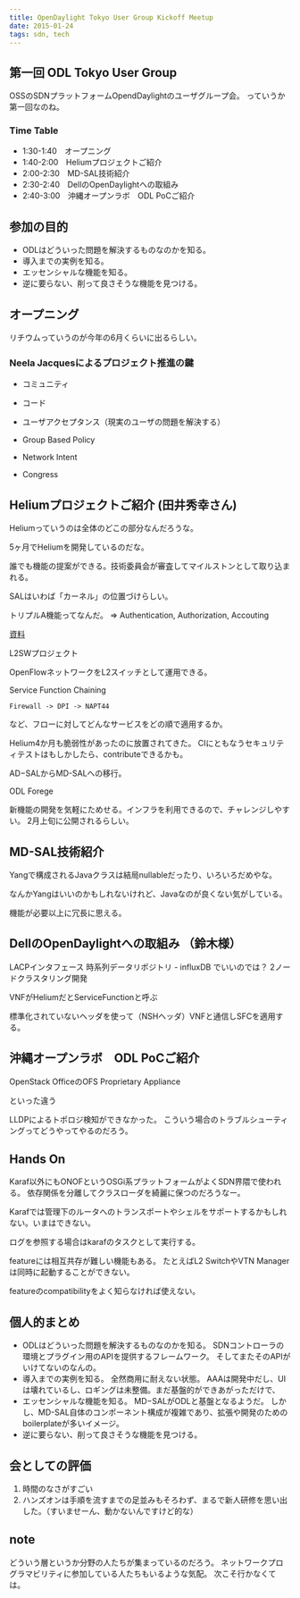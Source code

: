 ```yaml
---
title: OpenDaylight Tokyo User Group Kickoff Meetup
date: 2015-01-24
tags: sdn, tech
---
```


## 第一回 ODL Tokyo User Group

OSSのSDNプラットフォームOpendDaylightのユーザグループ会。
っていうか第一回なのね。

### Time Table

* 1:30-1:40　オープニング 
* 1:40-2:00　Heliumプロジェクトご紹介 
* 2:00-2:30　MD-SAL技術紹介 
* 2:30-2:40　DellのOpenDaylightへの取組み 
* 2:40-3:00　沖縄オープンラボ　ODL PoCご紹介

## 参加の目的

* ODLはどういった問題を解決するものなのかを知る。
* 導入までの実例を知る。
* エッセンシャルな機能を知る。
* 逆に要らない、削って良さそうな機能を見つける。

## オープニング

リチウムっていうのが今年の6月くらいに出るらしい。

### Neela Jacquesによるプロジェクト推進の鍵

* コミュニティ
* コード
* ユーザアクセプタンス（現実のユーザの問題を解決する）

* Group Based Policy
* Network Intent
* Congress
 
## Heliumプロジェクトご紹介 (田井秀幸さん)

Heliumっていうのは全体のどこの部分なんだろうな。

5ヶ月でHeliumを開発しているのだな。

誰でも機能の提案ができる。技術委員会が審査してマイルストンとして取り込まれる。

SALはいわば「カーネル」の位置づけらしい。

トリプルA機能ってなんだ。
=> Authentication, Authorization, Accouting

[資料](https://drive.google.com/file/d/0B1KtwIIbDsZXSDdpZjFQWDJUWXc/edit)

L2SWプロジェクト

OpenFlowネットワークをL2スイッチとして運用できる。

Service Function Chaining

    Firewall -> DPI -> NAPT44

など、フローに対してどんなサービスをどの順で適用するか。

Helium4か月も脆弱性があったのに放置されてきた。
CIにともなうセキュリティテストはもしかしたら、contributeできるかも。

AD−SALからMD-SALへの移行。

ODL Forege

新機能の開発を気軽にためせる。インフラを利用できるので、チャレンジしやすい。
2月上旬に公開されるらしい。

## MD-SAL技術紹介 

Yangで構成されるJavaクラスは結局nullableだったり、いろいろだめやな。

なんかYangはいいのかもしれないけれど、Javaなのが良くない気がしている。

機能が必要以上に冗長に思える。

## DellのOpenDaylightへの取組み （鈴木様）

LACPインタフェース
時系列データリポジトリ - influxDB でいいのでは？
2ノードクラスタリング開発

VNFがHeliumだとServiceFunctionと呼ぶ

標準化されていないヘッダを使って（NSHヘッダ）VNFと通信しSFCを適用する。


## 沖縄オープンラボ　ODL PoCご紹介

OpenStack
OfficeのOFS
Proprietary Appliance

といった違う

LLDPによるトポロジ検知ができなかった。
こういう場合のトラブルシューティングってどうやってやるのだろう。

## Hands On

Karaf以外にもONOFというOSGi系プラットフォームがよくSDN界隈で使われる。
依存関係を分離してクラスローダを綺麗に保つのだろうなー。

Karafでは管理下のルータへのトランスポートやシェルをサポートするかもしれない。いまはできない。

ログを参照する場合はkarafのタスクとして実行する。

featureには相互共存が難しい機能もある。
たとえばL2 SwitchやVTN Managerは同時に起動することができない。

featureのcompatibilityをよく知らなければ使えない。

## 個人的まとめ

* ODLはどういった問題を解決するものなのかを知る。
SDNコントローラの環境とプラグイン用のAPIを提供するフレームワーク。
そしてまたそのAPIがいけてないのなんの。
* 導入までの実例を知る。
全然商用に耐えない状態。
AAAは開発中だし、UIは壊れているし、ロギングは未整備。まだ基盤的ができあがっただけで、
* エッセンシャルな機能を知る。
MD−SALがODLと基盤となるようだ。
しかし、MD-SAL自体のコンポーネント構成が複雑であり、拡張や開発のためのboilerplateが多いイメージ。
* 逆に要らない、削って良さそうな機能を見つける。


## 会としての評価

1. 時間のなさがすごい
2. ハンズオンは手順を流すまでの足並みもそろわず、まるで新人研修を思い出した。（すいませーん、動かないんですけど的な）

## note

どういう層というか分野の人たちが集まっているのだろう。
ネットワークプログラマビリティに参加している人たちもいるような気配。
次こそ行かなくては。

